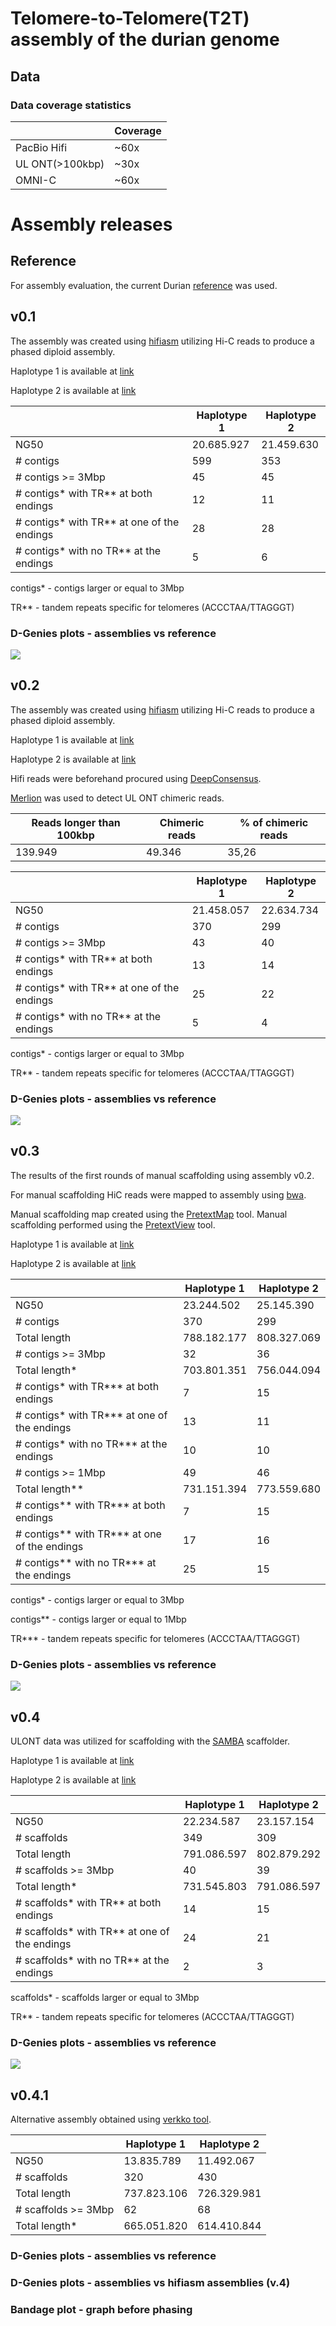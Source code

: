 # Telomere-to-Telomere(T2T) assembly of the durian genome


## Data


### Data coverage statistics
||Coverage|
|-|-|
|PacBio Hifi|~60x|
|UL ONT(>100kbp)|~30x|
|OMNI-C|~60x|

 
 
# Assembly  releases 
## Reference
For assembly evaluation, the current Durian [reference](https://www.nature.com/articles/ng.3972) was used.


## v0.1

The assembly was created using [hifiasm](https://github.com/chhylp123/hifiasm) utilizing Hi-C reads to produce a phased diploid assembly.

Haplotype 1 is available at [link](https://durianreferencelbcb.s3.eu-central-1.amazonaws.com/durian.hifiasm.hic.ulont100.asm.hic.hap1.p_ctg.fa)

Haplotype 2 is available at [link](https://durianreferencelbcb.s3.eu-central-1.amazonaws.com/durian.hifiasm.hic.ulont100.asm.hic.hap2.p_ctg.fa)
 
 
| | Haplotype 1 | Haplotype 2 |
|--------|---------|--------|
| NG50 | 20.685.927 | 21.459.630 |
| # contigs | 599 | 353 |
| # contigs >= 3Mbp | 45 | 45 |
| # contigs* with TR** at both endings | 12 | 11 |
| # contigs* with TR** at one of the endings | 28 | 28 |
| # contigs* with no TR** at the endings | 5 | 6 |

contigs* - contigs larger or equal to 3Mbp

TR** - tandem repeats specific for telomeres (ACCCTAA/TTAGGGT)

### D-Genies plots - assemblies vs reference
![](https://github.com/lbcb-sci/T2T-assemblies/blob/main/data/v0.1-assembly-to-reference.png)
 
## v0.2

The assembly was created using [hifiasm](https://github.com/chhylp123/hifiasm) utilizing Hi-C reads to produce a phased diploid assembly.

Haplotype 1 is available at [link](https://durianreferencelbcb.s3.eu-central-1.amazonaws.com/hifiasm_err_corr_100k_nochim.asm.hic.hap1.p_ctg.fa)

Haplotype 2 is available at [link](https://durianreferencelbcb.s3.eu-central-1.amazonaws.com/hifiasm_err_corr_100k_nochim.asm.hic.hap2.p_ctg.fa)

Hifi reads were beforehand procured using [DeepConsensus](https://github.com/google/deepconsensus).

[Merlion](https://github.com/lbcb-sci/merlion) was used to detect UL ONT chimeric reads.


|Reads longer than 100kbp| Chimeric reads | % of chimeric reads |
|------------------------|----------------|---------------------|
|139.949|49.346|35,26|
 
 
| | Haplotype 1 | Haplotype 2 |
|--------|---------|--------|     
| NG50 | 21.458.057 | 22.634.734 |
| # contigs | 370 | 299 |
| # contigs >= 3Mbp | 43 | 40 |
| # contigs* with TR** at both endings | 13 | 14 |
| # contigs* with TR** at one of the endings | 25 | 22 |
| # contigs* with no TR** at the endings | 5 | 4 |

contigs* - contigs larger or equal to 3Mbp

TR** - tandem repeats specific for telomeres (ACCCTAA/TTAGGGT)


### D-Genies plots - assemblies vs reference
![](https://github.com/lbcb-sci/T2T-assemblies/blob/main/data/v0.2-assembly-to-reference.png)

## v0.3

The results of the first rounds of manual scaffolding using assembly v0.2. 

For manual scaffolding HiC reads were mapped to assembly using [bwa](https://github.com/lh3/bwa). 

Manual scaffolding map created using the [PretextMap](https://github.com/wtsi-hpag/PretextMap) tool. Manual scaffolding performed using the [PretextView](https://github.com/wtsi-hpag/PretextView) tool.

Haplotype 1 is available at [link](https://durianreferencelbcb.s3.eu-central-1.amazonaws.com/hap1.scaffolds.fasta)

Haplotype 2 is available at [link](https://durianreferencelbcb.s3.eu-central-1.amazonaws.com/hap2.scaffolds.fasta)
 
 
| | Haplotype 1 | Haplotype 2 |
|--------|---------|--------|     
| NG50 | 23.244.502 | 25.145.390 |
| # contigs | 370 | 299 |
| Total length | 788.182.177 | 808.327.069 |
| # contigs >= 3Mbp | 32 | 36 |
| Total length* | 703.801.351 | 756.044.094 |
| # contigs* with TR*** at both endings | 7 | 15 |
| # contigs* with TR*** at one of the endings | 13 | 11 |
| # contigs* with no TR*** at the endings | 10 | 10 |
| # contigs >= 1Mbp | 49 | 46 |
| Total length** | 731.151.394  | 773.559.680 |
| # contigs** with TR*** at both endings | 7 | 15 |
| # contigs** with TR*** at one of the endings | 17 | 16 |
| # contigs** with no TR*** at the endings | 25 | 15 |

contigs* - contigs larger or equal to 3Mbp

contigs** - contigs larger or equal to 1Mbp

TR*** - tandem repeats specific for telomeres (ACCCTAA/TTAGGGT)


### D-Genies plots - assemblies vs reference

![](https://github.com/lbcb-sci/T2T-assemblies/blob/main/data/v0.3-durian-assembly-to_reference.png)

## v0.4

ULONT data was utilized for scaffolding with the [SAMBA](https://github.com/alekseyzimin/masurca) scaffolder.

Haplotype 1 is available at [link](https://ferhr-my.sharepoint.com/:u:/g/personal/ftomas_fer_hr/Eaywgjh-HOJBmwC1HNWZWKcBHl3NdZdrskR4R8hSadFOsA?e=K54txv)

Haplotype 2 is available at [link](https://ferhr-my.sharepoint.com/:u:/g/personal/ftomas_fer_hr/Ee1cKlTiCKxIrwqu79AjYL0BAOvHtsb1af9VzJc-i_GWDQ?e=1VSznl)

 
| | Haplotype 1 | Haplotype 2 |
|--------|---------|--------|     
| NG50 | 22.234.587 | 23.157.154 |
| # scaffolds | 349 | 309 |
| Total length | 791.086.597 | 802.879.292 |
| # scaffolds >= 3Mbp | 40 | 39 |
| Total length* | 731.545.803 | 791.086.597 |
| # scaffolds* with TR** at both endings | 14 | 15 |
| # scaffolds* with TR** at one of the endings | 24 | 21 |
| # scaffolds* with no TR** at the endings | 2 | 3 |

scaffolds* - scaffolds larger or equal to 3Mbp

TR** - tandem repeats specific for telomeres (ACCCTAA/TTAGGGT)


### D-Genies plots - assemblies vs reference
![](https://github.com/lbcb-sci/T2T-assemblies/blob/main/data/v0.4-durian-assembly-to_reference.png)

## v0.4.1

Alternative assembly obtained using [verkko tool](https://github.com/Dmitry-Antipov/verkkohic).

| | Haplotype 1 | Haplotype 2 |
|--------|---------|--------|     
| NG50 | 13.835.789 | 11.492.067 |
| # scaffolds | 320 | 430 |
| Total length | 737.823.106 | 726.329.981 |
| # scaffolds >= 3Mbp | 62 | 68 |
| Total length* | 665.051.820 | 614.410.844 |

### D-Genies plots - assemblies vs reference

### D-Genies plots - assemblies vs hifiasm assemblies (v.4)

### Bandage plot - graph before phasing


